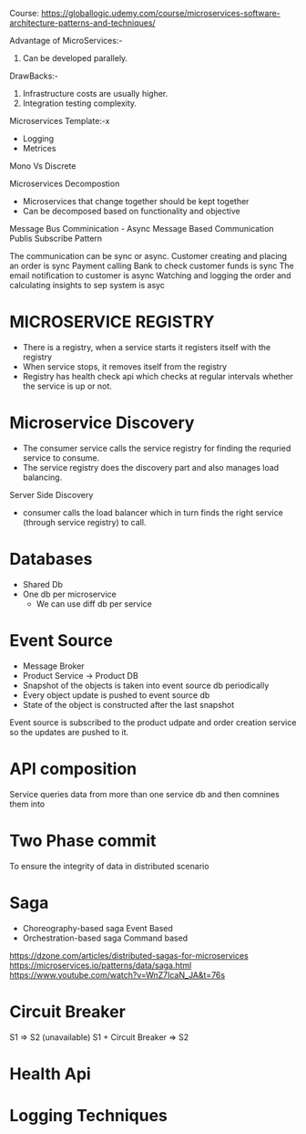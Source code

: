 Course: https://globallogic.udemy.com/course/microservices-software-architecture-patterns-and-techniques/


Advantage of MicroServices:-

1. Can be developed parallely.


DrawBacks:-
1. Infrastructure costs are usually higher.
2. Integration testing complexity.


Microservices Template:-x
  - Logging
  - Metrices

Mono Vs Discrete

Microservices Decompostion
- Microservices that change together should be kept together
- Can be decomposed based on functionality and objective

Message Bus Comminication - Async Message Based Communication
Publis Subscribe Pattern

The communication can be sync or async.
Customer creating and placing an order is sync
Payment calling Bank to check customer funds is sync
The email notification to customer is async
Watching and logging the order and calculating insights to sep system is asyc

# MICROSERVICE REGISTRY
- There is a registry, when a service starts it registers itself with the registry
- When service stops, it removes itself from the registry
- Registry has health check api which checks at regular intervals whether the service is up or not.


# Microservice Discovery

- The consumer service calls the service registry for finding the requried service to consume.
- The service registry does the discovery part and also manages load balancing.

Server Side Discovery
  - consumer calls the load balancer which in turn finds the right service (through service registry) to call.

# Databases
- Shared Db
- One db per microservice
  - We can use diff db per service

# Event Source
  - Message Broker
  - Product Service -> Product DB
  - Snapshot of the objects is taken into event source db periodically
  - Every object update is pushed to event source db
  - State of the object is constructed after the last snapshot

Event source is subscribed to the product udpate and order creation service so the updates are pushed to it.

# API composition
Service queries data from more than one service db and then comnines them into

# Two Phase commit
To ensure the integrity of data in distributed scenario


 # Saga
 - Choreography-based saga
    Event Based
 - Orchestration-based saga
    Command based


https://dzone.com/articles/distributed-sagas-for-microservices
https://microservices.io/patterns/data/saga.html
https://www.youtube.com/watch?v=WnZ7IcaN_JA&t=76s

# Circuit Breaker
S1 => S2 (unavailable)
S1 + Circuit Breaker => S2


# Health Api


# Logging Techniques